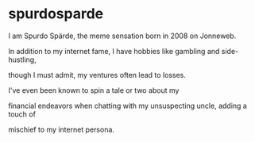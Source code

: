 ﻿# spurdosparde

I am Spurdo Spärde, the meme sensation born in 2008 on Jonneweb.

In addition to my internet fame, I have hobbies like gambling and side-hustling,

though I must admit, my ventures often lead to losses.



I've even been known to spin a tale or two about my

financial endeavors when chatting with my unsuspecting uncle, adding a touch of

mischief to my internet persona.
